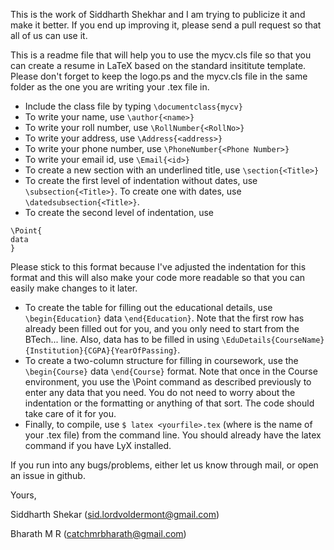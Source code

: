 This is the work of Siddharth Shekhar and I am trying to publicize it and make
it better. If you end up improving it, please send a pull request so that all
of us can use it.

This is a readme file that will help you to use the mycv.cls file so that you
can create a resume in LaTeX based on the standard insititute template. Please
don't forget to keep the logo.ps and the mycv.cls file in the same folder as
the one you are writing your .tex file in.

* Include the class file by typing ``\documentclass{mycv}``
* To write your name, use ``\author{<name>}``
* To write your roll number, use ``\RollNumber{<RollNo>}``
* To write your address, use ``\Address{<address>}``
* To write your phone number, use ``\PhoneNumber{<Phone Number>}``
* To write your email id, use ``\Email{<id>}``
* To create a new section with an underlined title, use ``\section{<Title>}``
* To create the first level of indentation without dates, use
``\subsection{<Title>}``. To create one with dates, use
``\datedsubsection{<Title>}``.
* To create the second level of indentation, use

```
\Point{
data
}
```
Please stick to this format because I've adjusted the indentation for this
format and this will also make your code more readable so that you can easily
make changes to it later.
* To create the table for filling out the educational details, use
``\begin{Education}`` data ``\end{Education}``. Note that the first row has
already been filled out for you, and you only need to start from the BTech...
line. Also, data has to be filled in using
``\EduDetails{CourseName}{Institution}{CGPA}{YearOfPassing}``.
* To create a two-column structure for filling in coursework, use the
``\begin{Course}`` data ``\end{Course}`` format. Note that once in the Course
environment, you use the \Point command as described previously to enter any
data that you need. You do not need to worry about the indentation or the
formatting or anything of that sort. The code should take care of it for you.
* Finally, to compile, use ``$ latex <yourfile>.tex`` (where <yourfile> is the
name of your .tex file) from the command line. You should already have the
latex command if you have LyX installed.

If you run into any bugs/problems, either let us know through mail, or open
an issue in github.

Yours,

Siddharth Shekar (sid.lordvoldermont@gmail.com)

Bharath M R (catchmrbharath@gmail.com)
